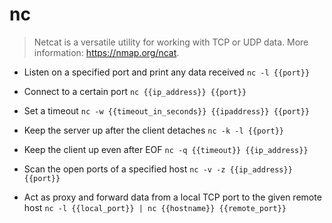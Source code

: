 # nc
> Netcat is a versatile utility for working with TCP or UDP data.
> More information: <https://nmap.org/ncat>.

- Listen on a specified port and print any data received
`nc -l {{port}}`

- Connect to a certain port
`nc {{ip_address}} {{port}}`

- Set a timeout
`nc -w {{timeout_in_seconds}} {{ipaddress}} {{port}}`

- Keep the server up after the client detaches
`nc -k -l {{port}}`

- Keep the client up even after EOF
`nc -q {{timeout}} {{ip_address}}`

- Scan the open ports of a specified host
`nc -v -z {{ip_address}} {{port}}`

- Act as proxy and forward data from a local TCP port to the given remote host
`nc -l {{local_port}} | nc {{hostname}} {{remote_port}}`
